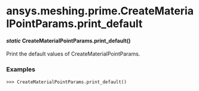 # ansys.meshing.prime.CreateMaterialPointParams.print_default

#### *static* CreateMaterialPointParams.print_default()

Print the default values of CreateMaterialPointParams.

### Examples

```pycon
>>> CreateMaterialPointParams.print_default()
```

<!-- !! processed by numpydoc !! -->
